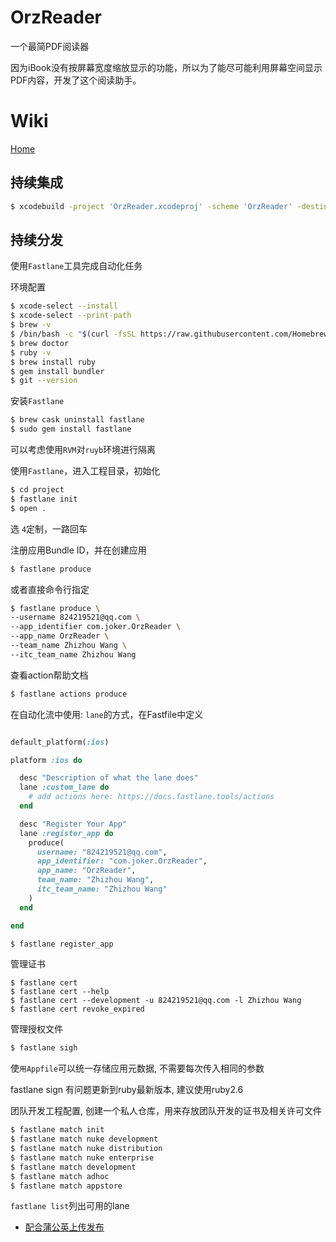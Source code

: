 # OrzReader

一个最简PDF阅读器

因为iBook没有按屏幕宽度缩放显示的功能，所以为了能尽可能利用屏幕空间显示PDF内容，开发了这个阅读助手。

# Wiki

[Home](https://github.com/OrzGeeker/OrzReader/wiki)


## 持续集成

```bash
$ xcodebuild -project 'OrzReader.xcodeproj' -scheme 'OrzReader' -destination 'platform=iOS Simulator,name=iPhone 8' test
```

## 持续分发

使用`Fastlane`工具完成自动化任务


环境配置

```bash
$ xcode-select --install  
$ xcode-select --print-path
$ brew -v
$ /bin/bash -c "$(curl -fsSL https://raw.githubusercontent.com/Homebrew/install/master/install.sh)"
$ brew doctor
$ ruby -v
$ brew install ruby
$ gem install bundler
$ git --version
```

安装`Fastlane`

```bash
$ brew cask uninstall fastlane
$ sudo gem install fastlane
```

可以考虑使用`RVM`对`ruyb`环境进行隔离 

使用`Fastlane`，进入工程目录，初始化

```bash
$ cd project
$ fastlane init
$ open .
```

选 `4`定制，一路回车

注册应用Bundle ID，并在创建应用

```bash
$ fastlane produce
```
或者直接命令行指定

```bash
$ fastlane produce \
--username 824219521@qq.com \
--app_identifier com.joker.OrzReader \
--app_name OrzReader \
--team_name Zhizhou Wang \
--itc_team_name Zhizhou Wang
```
查看action帮助文档

```bash
$ fastlane actions produce
```

在自动化流中使用: `lane`的方式，在Fastfile中定义

```ruby

default_platform(:ios)

platform :ios do

  desc "Description of what the lane does"
  lane :custom_lane do
    # add actions here: https://docs.fastlane.tools/actions
  end

  desc "Register Your App"
  lane :register_app do
    produce(
      username: "824219521@qq.com",
      app_identifier: "com.joker.OrzReader",
      app_name: "OrzReader",
      team_name: "Zhizhou Wang",
      itc_team_name: "Zhizhou Wang"
    )
  end

end
```

```bash
$ fastlane register_app
```

管理证书

```base
$ fastlane cert
$ fastlane cert --help
$ fastlane cert --development -u 824219521@qq.com -l Zhizhou Wang
$ fastlane cert revoke_expired
```

管理授权文件

```bash
$ fastlane sigh
```

使`用Appfile`可以统一存储应用元数据, 不需要每次传入相同的参数

fastlane sign 有问题更新到ruby最新版本, 建议使用ruby2.6

团队开发工程配置, 创建一个私人仓库，用来存放团队开发的证书及相关许可文件

```bash
$ fastlane match init
$ fastlane match nuke development
$ fastlane match nuke distribution
$ fastlane match nuke enterprise
$ fastlane match development
$ fastlane match adhoc
$ fastlane match appstore
```

`fastlane list`列出可用的lane


- [配合蒲公英上传发布](http://www.pgyer.com/doc/view/fastlane)